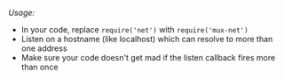 *Usage:*
- In your code, replace `require('net')` with `require('mux-net')`
- Listen on a hostname (like localhost) which can resolve to more than one address
- Make sure your code doesn't get mad if the listen callback fires more than once

